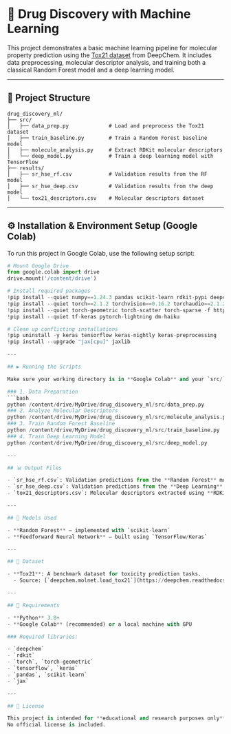 # 🧪 Drug Discovery with Machine Learning

This project demonstrates a basic machine learning pipeline for molecular property prediction using the [Tox21 dataset](https://deepchem.readthedocs.io/en/latest/api_reference/moleculenet.html#tox21) from DeepChem. It includes data preprocessing, molecular descriptor analysis, and training both a classical Random Forest model and a deep learning model.

---

## 📁 Project Structure

```
drug_discovery_ml/
├── src/
│   ├── data_prep.py             # Load and preprocess the Tox21 dataset
│   ├── train_baseline.py        # Train a Random Forest baseline model
│   ├── molecule_analysis.py     # Extract RDKit molecular descriptors
│   └── deep_model.py            # Train a deep learning model with TensorFlow
├── results/
│   ├── sr_hse_rf.csv            # Validation results from the RF model
│   ├── sr_hse_deep.csv          # Validation results from the deep model
│   └── tox21_descriptors.csv    # Molecular descriptors dataset
```

---

## ⚙️ Installation & Environment Setup (Google Colab)

To run this project in Google Colab, use the following setup script:

```python
# Mount Google Drive
from google.colab import drive
drive.mount('/content/drive')

# Install required packages
!pip install --quiet numpy==1.24.3 pandas scikit-learn rdkit-pypi deepchem==2.8.0
!pip install --quiet torch==2.1.2 torchvision==0.16.2 torchaudio==2.1.2 torchdata==0.6.1
!pip install --quiet torch-geometric torch-scatter torch-sparse -f https://data.pyg.org/whl/torch-2.1.0+cu121.html
!pip install --quiet tf-keras pytorch-lightning dm-haiku

# Clean up conflicting installations
!pip uninstall -y keras tensorflow keras-nightly keras-preprocessing
!pip install --upgrade "jax[cpu]" jaxlib

---

## ▶️ Running the Scripts

Make sure your working directory is in **Google Colab** and your `src/` folder is located under **Google Drive**.

### 1. Data Preparation
```bash
python /content/drive/MyDrive/drug_discovery_ml/src/data_prep.py
### 2. Analyze Molecular Descriptors
python /content/drive/MyDrive/drug_discovery_ml/src/molecule_analysis.py
### 3. Train Random Forest Baseline
python /content/drive/MyDrive/drug_discovery_ml/src/train_baseline.py
### 4. Train Deep Learning Model
python /content/drive/MyDrive/drug_discovery_ml/src/deep_model.py

---

## 📊 Output Files

- `sr_hse_rf.csv`: Validation predictions from the **Random Forest** model for the **SR-HSE** task.
- `sr_hse_deep.csv`: Validation predictions from the **Deep Learning** model for the **SR-HSE** task.
- `tox21_descriptors.csv`: Molecular descriptors extracted using **RDKit**.

---

## 🧠 Models Used

- **Random Forest** – implemented with `scikit-learn`
- **Feedforward Neural Network** – built using `TensorFlow/Keras`

---

## 🧬 Dataset

- **Tox21**: A benchmark dataset for toxicity prediction tasks.
  - Source: [`deepchem.molnet.load_tox21`](https://deepchem.readthedocs.io/en/latest/api_reference/moleculenet.html#tox21)

---

## 📌 Requirements

- **Python** 3.8+
- **Google Colab** (recommended) or a local machine with GPU

### Required libraries:

- `deepchem`  
- `rdkit`  
- `torch`, `torch-geometric`  
- `tensorflow`, `keras`  
- `pandas`, `scikit-learn`  
- `jax`

---

## 📄 License

This project is intended for **educational and research purposes only**.  
No official license is included.
